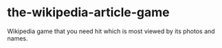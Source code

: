 # the-wikipedia-article-game
Wikipedia game that you need hit which is most viewed by its photos and names.
